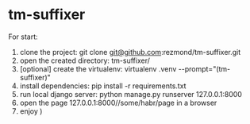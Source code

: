 # tm-suffixer

For start:

1. clone the project: git clone git@github.com:rezmond/tm-suffixer.git
2. open the created directory: tm-suffixer/
3. [optional] create the virtualenv: virtualenv .venv --prompt="(tm-suffixer)"
4. install dependencies: pip install -r requirements.txt
5. run local django server: python manage.py runserver 127.0.0.1:8000
6. open the page 127.0.0.1:8000//some/habr/page in a browser
7. enjoy )
